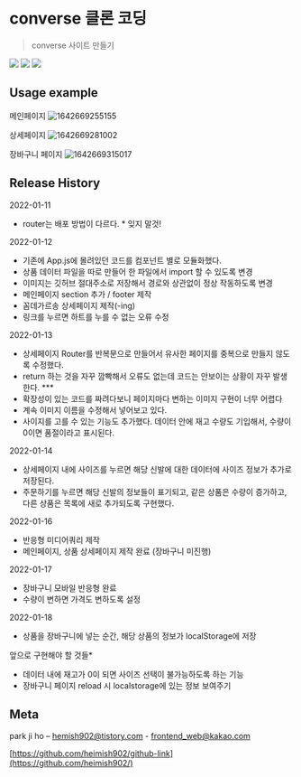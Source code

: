 # converse 클론 코딩

> converse 사이트 만들기

<img src="https://img.shields.io/badge/-HTML5-E34F26?style=flat&logo=HTML5" /> <img src="https://img.shields.io/badge/-CSS3-1572B6?style=flat&logo=CSS3" /> <img src="https://img.shields.io/badge/-jQuery-0769AD?style=flat&logo=react" />

## Usage example

메인페이지
![1642669255155](https://user-images.githubusercontent.com/93975793/150306992-d139aeac-a3ae-4bc0-835c-d5cec11e8d1b.png)

상세페이지
![1642669281002](https://user-images.githubusercontent.com/93975793/150307101-54586e47-3f70-4476-bbfd-541e1be8827d.png)

장바구니 페이지
![1642669315017](https://user-images.githubusercontent.com/93975793/150307126-4736cbe4-35ab-46a6-83de-c275f55519d1.png)

## Release History

2022-01-11

- router는 배포 방법이 다르다. \* 잊지 말것!

2022-01-12

- 기존에 App.js에 몰려있던 코드를 컴포넌트 별로 모듈화했다.
- 상품 데이터 파일을 따로 만들어 한 파일에서 import 할 수 있도록 변경
- 이미지는 깃허브 절대주소로 저장해서 경로와 상관없이 정상 작동하도록 변경
- 메인페이지 section 추가 / footer 제작
- 꼼데가르송 상세페이지 제작(-ing)
- 링크를 누르면 하트를 누를 수 없는 오류 수정

2022-01-13

- 상세페이지 Router를 반복문으로 만들어서 유사한 페이지를 중복으로 만들지 않도록 수정했다.
- return 하는 것을 자꾸 깜빡해서 오류도 없는데 코드는 안보이는 상황이 자꾸 발생한다. \*\*\*
- 확장성이 있는 코드를 짜려다보니 페이지마다 변하는 이미지 구현이 너무 어렵다
- 계속 이미지 이름을 수정해서 넣어보고 있다.
- 사이지를 고를 수 있는 기능도 추가했다. 데이터 안에 재고 수량도 기입해서, 수량이 0이면 품절이라고 표시된다.

2022-01-14

- 상세페이지 내에 사이즈를 누르면 해당 신발에 대한 데이터에 사이즈 정보가 추가로 저장된다.
- 주문하기를 누르면 해당 신발의 정보들이 표기되고, 같은 상품은 수량이 증가하고, 다른 상품은 목록에 새로 추가되도록 구현했다.

2022-01-16

- 반응형 미디어쿼리 제작
- 메인페이지, 상품 상세페이지 제작 완료 (장바구니 미진행)

2022-01-17

- 장바구니 모바일 반응형 완료
- 수량이 변하면 가격도 변하도록 설정

2022-01-18

- 상품을 장바구니에 넣는 순간, 해당 상품의 정보가 localStorage에 저장

앞으로 구현해야 할 것들\*

- 데이터 내에 재고가 0이 되면 사이즈 선택이 불가능하도록 하는 기능
- 장바구니 페이지 reload 시 localstorage에 있는 정보 보여주기

## Meta

park ji ho – [hemish902@tistory.com](https://heimish902@tistory.com) - frontend_web@kakao.com

[https://github.com/heimish902/github-link](https://github.com/heimish902/)
